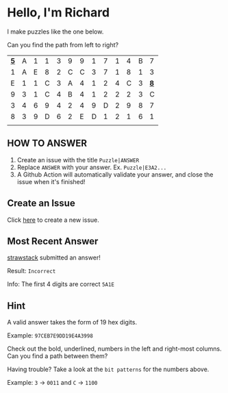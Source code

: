 # Hello, I'm Richard

I make puzzles like the one below. 

Can you find the path from left to right?

| | | | | | | | | | | | | |
|-|-|-|-|-|-|-|-|-|-|-|-|-|
|<ins>**5**</ins>|A|1|1|3|9|9|1|7|1|4|B|7|
|1|A|E|8|2|C|C|3|7|1|8|1|3|
|E|1|1|C|3|A|4|1|2|4|C|3|<ins>**8**</ins>|
|9|3|1|C|4|B|4|1|2|2|2|3|C|
|3|4|6|9|4|2|4|9|D|2|9|8|7|
|8|3|9|D|6|2|E|D|1|2|1|6|1|
| | | | | | | | | | | | | |


## HOW TO ANSWER

1. Create an issue with the title `Puzzle|ANSWER`
2. Replace `ANSWER` with your answer. Ex. `Puzzle|E3A2...`
3. A Github Action will automatically validate your answer, and close the issue when it's finished!

## Create an Issue

Click [here](https://github.com/strawstack/strawstack/issues/new) to create a new issue.

## Most Recent Answer

[strawstack](https://www.github.com/strawstack) submitted an answer!

Result: `Incorrect`

Info: The first 4 digits are correct `5A1E`

## Hint

A valid answer takes the form of 19 hex digits. 

Example: `97CEB7E9DD19E4A3998`

Check out the bold, underlined, numbers in the left and right-most columns. Can you find a path between them?

Having trouble? Take a look at the `bit patterns` for the numbers above.

Example: `3` -> `0011` and `C` -> `1100`
